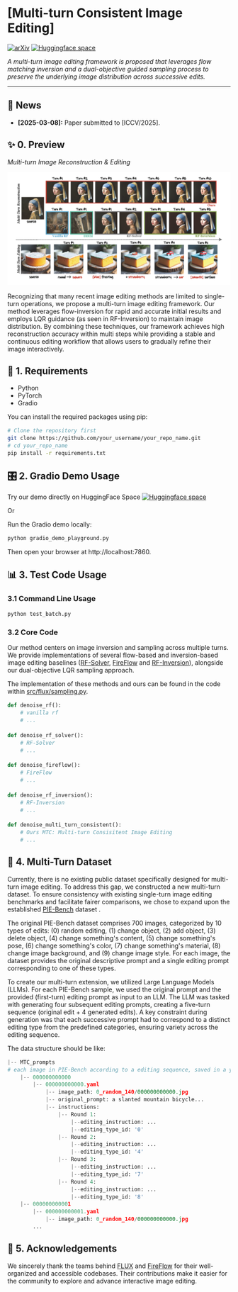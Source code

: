 # [Multi-turn Consistent Image Editing]

[![arXiv](https://img.shields.io/badge/arXiv-FireFlow-b31b1b.svg)](https://arxiv.org/abs/2412.07517)
[![Huggingface space](https://img.shields.io/badge/🤗-Online%20Demo-blue.svg)](https://huggingface.co/spaces/MagicBag/FireFlow)

*A multi-turn image editing framework is proposed that leverages flow matching inversion and a dual-objective guided sampling process to preserve the underlying image distribution across successive edits.*
<!-- [![Hugging Face Spaces](https://img.shields.io/badge/%F0%9F%A4%97%20Hugging%20Face-Spaces-blue)](link/to/your/huggingface_space) -->

---

## 📰 News

<!--*   **[2025-04-26]:** Preprint submitted to arXiv.-->

<!--*   **[2025-04-26]:** Online Gradio demo launched. -->
*   **[2025-03-08]:** Paper submitted to [ICCV/2025].

## ✨ 0. Preview

*Multi-turn Image Reconstruction & Editing*

![Preview Image/GIF](static/images/teaser.drawio.png)

Recognizing that many recent image editing methods are limited to single-turn operations, we propose a multi-turn image editing framework. 
Our method leverages flow-inversion for rapid and accurate initial results and employs LQR guidance (as seen in RF-Inversion) to maintain image distribution.
By combining these techniques, our framework achieves high reconstruction accuracy within multi steps while providing a stable and continuous editing workflow that allows users to gradually refine their image interactively.

## 🔧 1. Requirements

*   Python
*   PyTorch
*   Gradio

You can install the required packages using pip:

```bash
# Clone the repository first
git clone https://github.com/your_username/your_repo_name.git
# cd your_repo_name
pip install -r requirements.txt
```

## 🎛️ 2. Gradio Demo Usage
Try our demo directly on HuggingFace Space
[![Huggingface space](https://img.shields.io/badge/🤗-Online%20Demo-blue.svg)]()

Or

Run the Gradio demo locally:
```bash
python gradio_demo_playground.py
```
Then open your browser at http://localhost:7860.

## 📊 3. Test Code Usage

### 3.1 Command Line Usage
```bash
python test_batch.py
```
### 3.2 Core Code
Our method centers on image inversion and sampling across multiple turns. We provide implementations of several flow-based and inversion-based image editing baselines ([RF-Solver](), [FireFlow]() and [RF-Inversion]()), alongside our dual-objective LQR sampling approach.

The implementation of these methods and ours can be found in the code within [src/flux/sampling.py]().
```python
def denoise_rf():
    # vanilla rf
    # ...

def denoise_rf_solver():
    # RF-Solver
    # ...

def denoise_fireflow():
    # FireFlow
    # ...

def denoise_rf_inversion():
    # RF-Inversion
    # ...

def denoise_multi_turn_consistent():
    # Ours MTC: Multi-turn Consisitent Image Editing
    # ...
```


## 🔄 4. Multi-Turn Dataset
Currently, there is no existing public dataset specifically designed for multi-turn image editing. To address this gap, we constructed a new multi-turn dataset. To ensure consistency with existing single-turn image editing benchmarks and facilitate fairer comparisons, we chose to expand upon the established [PIE-Bench](https://github.com/cure-lab/PnPInversion) dataset .

The original PIE-Bench dataset comprises 700 images, categorized by 10 types of edits: (0) random editing, (1) change object, (2) add object, (3) delete object, (4) change something's content, (5) change something's pose, (6) change something's color, (7) change something's material, (8) change image background, and (9) change image style. For each image, the dataset provides the original descriptive prompt and a single editing prompt corresponding to one of these types.

To create our multi-turn extension, we utilized Large Language Models (LLMs). For each PIE-Bench sample, we used the original prompt and the provided (first-turn) editing prompt as input to an LLM. The LLM was tasked with generating four subsequent editing prompts, creating a five-turn sequence (original edit + 4 generated edits). A key constraint during generation was that each successive prompt had to correspond to a distinct editing type from the predefined categories, ensuring variety across the editing sequence.

The data structure should be like:
```python
|-- MTC_prompts
# each image in PIE-Bench according to a editing sequence, saved in a yaml file
    |-- 000000000000
        |-- 000000000000.yaml
            |-- image_path: 0_random_140/000000000000.jpg
            |-- original_prompt: a slanted mountain bicycle...
            |-- instructions:
                |-- Round 1:
                    |--editing_instruction: ...
                    |--editing_type_id: '0'
                |-- Round 2:
                    |--editing_instruction: ...
                    |--editing_type_id: '4'
                |-- Round 3:
                    |--editing_instruction: ...
                    |--editing_type_id: '7'
                |-- Round 4:
                    |--editing_instruction: ...
                    |--editing_type_id: '8'
    |-- 000000000001
        |-- 000000000001.yaml
            |-- image_path: 0_random_140/000000000000.jpg
        ...
```

## 💖 5. Acknowledgements 
We sincerely thank the teams behind [FLUX](https://github.com/black-forest-labs/flux) and [FireFlow](https://github.com/HolmesShuan/FireFlow-Fast-Inversion-of-Rectified-Flow-for-Image-Semantic-Editing) for their well-organized and accessible codebases. Their contributions make it easier for the community to explore and advance interactive image editing.